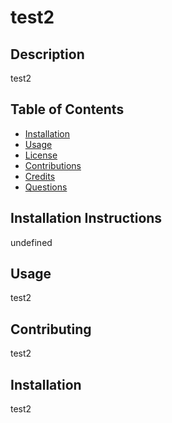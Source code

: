 # test2
## Description
test2
## Table of Contents
* [Installation](#installation)
* [Usage](#usage)
* [License](#license)
* [Contributions](#contributing)
* [Credits](#credits)
* [Questions](#questions)

## Installation Instructions
undefined

## Usage
test2

## Contributing
test2

## Installation
test2

